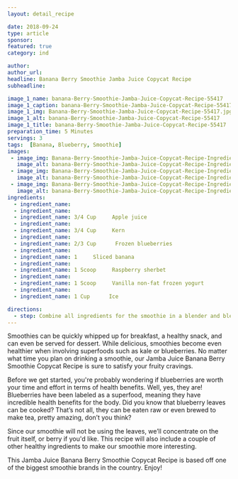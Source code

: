 ```yaml
---
layout: detail_recipe

date: 2018-09-24
type: article
sponsor:
featured: true
category: ind

author:  
author_url:
headline: Banana Berry Smoothie Jamba Juice Copycat Recipe
subheadline: 

image_1_name: banana-Berry-Smoothie-Jamba-Juice-Copycat-Recipe-55417
image_1_caption: banana-Berry-Smoothie-Jamba-Juice-Copycat-Recipe-55417
image_1_img: Banana-Berry-Smoothie-Jamba-Juice-Copycat-Recipe-55417.jpg
image_1_alt: banana-Berry-Smoothie-Jamba-Juice-Copycat-Recipe-55417
image_1_title: banana-Berry-Smoothie-Jamba-Juice-Copycat-Recipe-55417
preparation_time: 5 Minutes
servings: 3
tags:  [Banana, Blueberry, Smoothie]
images: 
 - image_img: Banana-Berry-Smoothie-Jamba-Juice-Copycat-Recipe-Ingredients-Banana-76529.jpg
   image_alt: banana-Berry-Smoothie-Jamba-Juice-Copycat-Recipe-Ingredients-Banana-76529
 - image_img: Banana-Berry-Smoothie-Jamba-Juice-Copycat-Recipe-Ingredients-Vanilla-Yogurt-58237.jpg
   image_alt: banana-Berry-Smoothie-Jamba-Juice-Copycat-Recipe-Ingredients-Vanilla-Yogurt-58237
 - image_img: Banana-Berry-Smoothie-Jamba-Juice-Copycat-Recipe-Ingredients-Frozen-Blueberries-59449.jpg
   image_alt: banana-Berry-Smoothie-Jamba-Juice-Copycat-Recipe-Ingredients-Frozen-Blueberries-59449
ingredients:
  - ingredient_name:      
  - ingredient_name:      
  - ingredient_name: 3/4 Cup     Apple juice
  - ingredient_name:      
  - ingredient_name: 3/4 Cup     Kern
  - ingredient_name:      
  - ingredient_name: 2/3 Cup      Frozen blueberries
  - ingredient_name:      
  - ingredient_name: 1     Sliced banana
  - ingredient_name:      
  - ingredient_name: 1 Scoop     Raspberry sherbet
  - ingredient_name:      
  - ingredient_name: 1 Scoop     Vanilla non-fat frozen yogurt
  - ingredient_name:      
  - ingredient_name: 1 Cup      Ice

directions:
  - step: Combine all ingredients for the smoothie in a blender and blend on high speed until all the ice is crushed and the drink is smooth.
---
```


Smoothies can be quickly whipped up for breakfast, a healthy snack, and can even be served for dessert. While delicious, smoothies become even healthier when involving superfoods such as kale or blueberries. No matter what time you plan on drinking a smoothie, our Jamba Juice Banana Berry Smoothie Copycat Recipe is sure to satisfy your fruity cravings.

<!--more-->Before we get started, you're probably wondering if blueberries are worth your time and effort in terms of health benefits. Well, yes, they are! Blueberries have been labeled as a superfood, meaning they have incredible health benefits for the body. Did you know that blueberry leaves can be cooked? That&rsquo;s not all, they can be eaten raw or even brewed to make tea, pretty amazing, don&rsquo;t you think?

Since our smoothie will not be using the leaves, we&rsquo;ll concentrate on the fruit itself, or berry if you'd like. This recipe will also include a couple of other healthy ingredients to make our smoothie more interesting.

This Jamba Juice Banana Berry Smoothie Copycat Recipe is based off one of the biggest smoothie brands in the country. Enjoy!